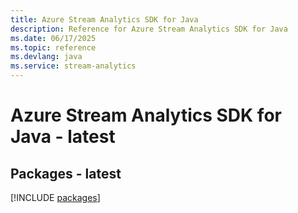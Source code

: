 ```yaml
---
title: Azure Stream Analytics SDK for Java
description: Reference for Azure Stream Analytics SDK for Java
ms.date: 06/17/2025
ms.topic: reference
ms.devlang: java
ms.service: stream-analytics
---
```

# Azure Stream Analytics SDK for Java - latest
## Packages - latest
[!INCLUDE [packages](stream-analytics-index.md)]